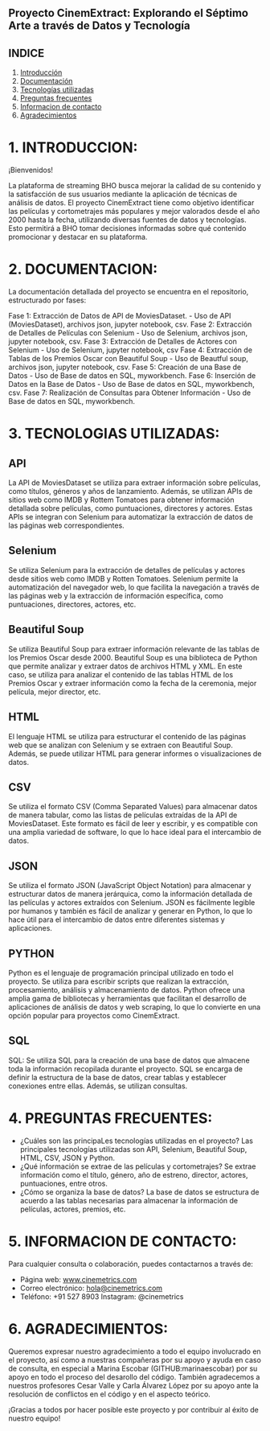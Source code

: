 ## Proyecto CinemExtract: Explorando el Séptimo Arte a través de Datos y Tecnología

## INDICE
1. [Introducción](#1-introducción)
2. [Documentación](#2-documentación)
3. [Tecnologías utilizadas](#3-tecnolgias-utilizadas)
4. [Preguntas frecuentes](#4-preguntas-frecuentes)
5. [Informacion de contacto](#5-informacion-de-contacto)
6. [Agradecimientos](#6-agradecimientos)

# 1. INTRODUCCION: 
¡Bienvenidos! 

La plataforma de streaming BHO busca mejorar la calidad de su contenido y la satisfacción de sus usuarios mediante la aplicación de técnicas de análisis de datos. 
El proyecto CinemExtract tiene como objetivo identificar las películas y cortometrajes más populares y mejor valorados desde el año 2000 hasta la fecha, utilizando diversas fuentes de datos y tecnologías. Esto permitirá a BHO tomar decisiones informadas sobre qué contenido promocionar y destacar en su plataforma.

# 2. DOCUMENTACION:
La documentación detallada del proyecto se encuentra en el repositorio, estructurado por fases:

Fase 1: Extracción de Datos de API de MoviesDataset. - Uso de API (MoviesDataset), archivos json, jupyter notebook, csv.
Fase 2: Extracción de Detalles de Películas con Selenium - Uso de Selenium, archivos json, jupyter notebook, csv.
Fase 3: Extracción de Detalles de Actores con Selenium - Uso de Selenium, jupyter notebook, csv
Fase 4: Extracción de Tablas de los Premios Oscar con Beautiful Soup - Uso de Beautful soup, archivos json, jupyter notebook, csv.
Fase 5: Creación de una Base de Datos - Uso de Base de datos en SQL, myworkbench.
Fase 6: Inserción de Datos en la Base de Datos - Uso de Base de datos en SQL, myworkbench, csv.
Fase 7: Realización de Consultas para Obtener Información - Uso de Base de datos en SQL, myworkbench.

# 3. TECNOLOGIAS UTILIZADAS: 

## API

La API de MoviesDataset se utiliza para extraer información sobre películas, como títulos, géneros y años de lanzamiento. Además, se utilizan APIs de sitios web como IMDB y Rottem Tomatoes para obtener información detallada sobre películas, como puntuaciones, directores y actores. Estas APIs se integran con Selenium para automatizar la extracción de datos de las páginas web correspondientes.

## Selenium

Se utiliza Selenium para la extracción de detalles de películas y actores desde sitios web como IMDB y Rotten Tomatoes. Selenium permite la automatización del navegador web, lo que facilita la navegación a través de las páginas web y la extracción de información específica, como puntuaciones, directores, actores, etc.

## Beautiful Soup

Se utiliza Beautiful Soup para extraer información relevante de las tablas de los Premios Oscar desde 2000. Beautiful Soup es una biblioteca de Python que permite analizar y extraer datos de archivos HTML y XML. En este caso, se utiliza para analizar el contenido de las tablas HTML de los Premios Oscar y extraer información como la fecha de la ceremonia, mejor película, mejor director, etc.

## HTML

El lenguaje HTML se utiliza para estructurar el contenido de las páginas web que se analizan con Selenium y se extraen con Beautiful Soup. Además, se puede utilizar HTML para generar informes o visualizaciones de datos.

## CSV

Se utiliza el formato CSV (Comma Separated Values) para almacenar datos de manera tabular, como las listas de películas extraídas de la API de MoviesDataset. Este formato es fácil de leer y escribir, y es compatible con una amplia variedad de software, lo que lo hace ideal para el intercambio de datos.

## JSON

Se utiliza el formato JSON (JavaScript Object Notation) para almacenar y estructurar datos de manera jerárquica, como la información detallada de las películas y actores extraídos con Selenium. JSON es fácilmente legible por humanos y también es fácil de analizar y generar en Python, lo que lo hace útil para el intercambio de datos entre diferentes sistemas y aplicaciones.

## PYTHON

Python es el lenguaje de programación principal utilizado en todo el proyecto. Se utiliza para escribir scripts que realizan la extracción, procesamiento, análisis y almacenamiento de datos. Python ofrece una amplia gama de bibliotecas y herramientas que facilitan el desarrollo de aplicaciones de análisis de datos y web scraping, lo que lo convierte en una opción popular para proyectos como CinemExtract.

## SQL

SQL: Se utiliza SQL para la creación de una base de datos que almacene toda la información recopilada durante el proyecto. SQL se encarga de definir la estructura de la base de datos, crear tablas y establecer conexiones entre ellas. Además, se utilizan consultas.



# 4. PREGUNTAS FRECUENTES:
- ¿Cuáles son las principaLes tecnologías utilizadas en el proyecto? Las principales tecnologías utilizadas son API, Selenium, Beautiful Soup, HTML, CSV, JSON y Python.
- ¿Qué información se extrae de las películas y cortometrajes? Se extrae información como el título, género, año de estreno, director, actores, puntuaciones, entre otros.
- ¿Cómo se organiza la base de datos? La base de datos se estructura de acuerdo a las tablas necesarias para almacenar la información de películas, actores, premios, etc.


# 5. INFORMACION DE CONTACTO: 
Para cualquier consulta o colaboración, puedes contactarnos a través de:
- Página web: www.cinemetrics.com 
- Correo electrónico: hola@cinemetrics.com
- Teléfono: +91 527 8903 Instagram: @cinemetrics

# 6. AGRADECIMIENTOS: 

Queremos expresar nuestro agradecimiento a todo el equipo involucrado en el proyecto, así como a nuestras compañeras por su apoyo y ayuda en caso de consulta, en especial a Marina Escobar (GITHUB:marinaescobar) por su apoyo en todo el proceso del desarollo del código. También agradecemos a nuestros profesores Cesar Valle y Carla Álvarez López por su apoyo ante la resolución de conflictos en el código y en el aspecto teórico.


¡Gracias a todos por hacer posible este proyecto y por contribuir al éxito de nuestro equipo!
